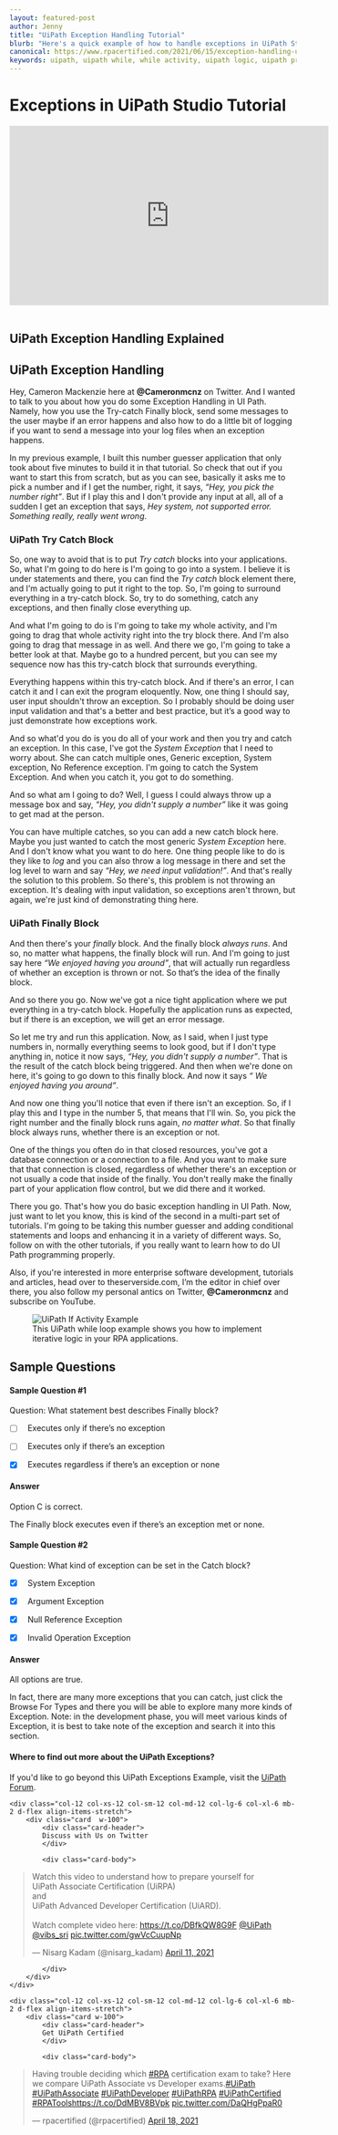 ```yaml
---
layout: featured-post
author: Jenny
title: "UiPath Exception Handling Tutorial"
blurb: "Here's a quick example of how to handle exceptions in UiPath Studio and recover when error conditions occur."
canonical: https://www.rpacertified.com/2021/06/15/exception-handling-uipath-tutorial.html
keywords: uipath, uipath while, while activity, uipath logic, uipath programming, uipath loop, uipath studio, rpa developer, rpa programming
---
```


# Exceptions in UiPath Studio Tutorial

<div class="embed-responsive embed-responsive-16by9">
<iframe src="https://www.youtube.com/embed/Yy-IEHLIjzo" allow="accelerometer; autoplay; clipboard-write; encrypted-media; gyroscope; picture-in-picture" allowfullscreen="" width="560" height="315" frameborder="0"></iframe>
</div>
<br/>

## UiPath Exception Handling Explained

## UiPath Exception Handling
Hey, Cameron Mackenzie here at **@Cameronmcnz** on Twitter. And I wanted to talk to you about how you do some Exception Handling in UI Path. Namely, how you use the Try-catch Finally block, send some messages to the user maybe if an error happens and also how to do a little bit of logging if you want to send a message into your log files when an exception happens.

In my previous example, I built this number guesser application that only took about five minutes to build it in that tutorial. So check that out if you want to start this from scratch, but as you can see, basically it asks me to pick a number and if I get the number, right, it says, *“Hey, you pick the number right”*. But if I play this and I don't provide any input at all, all of a sudden I get an exception that says, *Hey system, not supported error. Something really, really went wrong*. 

### UiPath Try Catch Block
So, one way to avoid that is to put *Try catch* blocks into your applications. So, what I'm going to do here is I'm going to go into a system. I believe it is under statements and there, you can find the *Try catch* block element there, and I'm actually going to put it right to the top. So, I'm going to surround everything in a try-catch block. So, try to do something, catch any exceptions, and then finally close everything up.

And what I'm going to do is I'm going to take my whole activity, and I'm going to drag that whole activity right into the try block there. And I'm also going to drag that message in as well. And there we go, I'm going to take a better look at that. Maybe go to a hundred percent, but you can see my sequence now has this try-catch block that surrounds everything.

Everything happens within this try-catch block. And if there's an error, I can catch it and I can exit the program eloquently. Now, one thing I should say, user input shouldn't throw an exception. So I probably should be doing user input validation and that's a better and best practice, but it’s a good way to just demonstrate how exceptions work.

And so what'd you do is you do all of your work and then you try and catch an exception. In this case, I've got the *System Exception* that I need to worry about. She can catch multiple ones, Generic exception, System exception, No Reference exception. I'm going to catch the System Exception. And when you catch it, you got to do something.

And so what am I going to do? Well, I guess I could always throw up a message box and say, *“Hey, you didn't supply a number”* like it was going to get mad at the person.

You can have multiple catches, so you can add a new catch block here. Maybe you just wanted to catch the most generic *System Exception* here. And I don't know what you want to do here. One thing people like to do is they like to *log* and you can also throw a log message in there and set the log level to warn and say *“Hey, we need input validation!”*. And that's really the solution to this problem. So there's, this problem is not throwing an exception. It's dealing with input validation, so exceptions aren't thrown, but again, we're just kind of demonstrating thing here. 

### UiPath Finally Block

And then there's your *finally* block. And the finally block *always runs*. And so, no matter what happens, the finally block will run. And I'm going to just say here *“We enjoyed having you around”*, that will actually run regardless of whether an exception is thrown or not. So that’s the idea of the finally block. 

And so there you go. Now we've got a nice tight application where we put everything in a try-catch block. Hopefully the application runs as expected, but if there is an exception, we will get an error message.

So let me try and run this application. Now, as I said, when I just type numbers in, normally everything seems to look good, but if I don't type anything in, notice it now says, *“Hey, you didn't supply a number”*. That is the result of the catch block being triggered. And then when we're done on here, it's going to go down to this finally block. And now it says *“ We enjoyed having you around”*. 

And now one thing you'll notice that even if there isn't an exception. So, if I play this and I type in the number 5, that means that I'll win. So, you pick the right number and the finally block runs again, *no matter what*. So that finally block always runs, whether there is an exception or not.

One of the things you often do in that closed resources, you've got a database connection or a connection to a file. And you want to make sure that that connection is closed, regardless of whether there's an exception or not usually a code that inside of the finally. You don't really make the finally part of your application flow control, but we did there and it worked.

There you go. That's how you do basic exception handling in UI Path. Now, just want to let you know, this is kind of the second in a multi-part set of tutorials. I'm going to be taking this number guesser and adding conditional statements and loops and enhancing it in a variety of different ways. So, follow on with the other tutorials, if you really want to learn how to do UI Path programming properly. 

Also, if you're interested in more enterprise software development, tutorials and articles, head over to theserverside.com, I’m the editor in chief over there, you also follow my personal antics on Twitter, **@Cameronmcnz** and subscribe on YouTube.


<figure class="figure">
  <img src="https://aws1.discourse-cdn.com/uipath/original/3X/5/2/52068a4ad8a86d37406e09322cc499392c6c59da.jpeg" alt="UiPath If Activity Example" class="img-fluid mx-auto d-block img-thumbnail rounded ">
  <figcaption class="figure-caption">This UiPath while loop example shows you how to implement iterative logic in your RPA applications.</figcaption>
</figure>

## Sample Questions

#### Sample Question #1
Question: What statement best describes Finally block?

- [ ] &nbsp;  Executes only if there’s no exception
- [ ] &nbsp;  Executes only if there’s an exception
- [x] &nbsp;  Executes regardless if there’s an exception or none


#### Answer

Option C is correct. 

The Finally block executes even if there’s an exception met or none. 

#### Sample Question #2
Question: What kind of exception can be set in the Catch block?

- [x] &nbsp;  System Exception
- [x] &nbsp;  Argument Exception
- [x] &nbsp;  Null Reference Exception
- [x] &nbsp;  Invalid Operation Exception


#### Answer

All options are true. 

In fact, there are many more exceptions that you can catch, just click the Browse For Types and there you will be able to explore many more kinds of Exception. Note: in the development phase, you will meet various kinds of Exception, it is best to take note of the exception and search it into this section. 


#### Where to find out more about the UiPath Exceptions?

If you'd like to go beyond this UiPath Exceptions Example, visit the <a href="https://forum.uipath.com/t/exception-handling-in-uipath-studio-tutorial/322970">UiPath Forum</a>.

<div class="row">
	
    <div class="col-12 col-xs-12 col-sm-12 col-md-12 col-lg-6 col-xl-6 mb-2 d-flex align-items-stretch">
        <div class="card  w-100">
            <div class="card-header">
            Discuss with Us on Twitter
            </div>

            <div class="card-body">
<!-- **************************** -->       


<blockquote class="twitter-tweet"><p lang="en" dir="ltr">Watch this video to understand how to prepare yourself for <br>UiPath Associate Certification (UiRPA) <br>and <br>UiPath Advanced Developer Certification (UiARD).<br><br>Watch complete video here: <a href="https://t.co/DBfkQW8G9F">https://t.co/DBfkQW8G9F</a> <a href="https://twitter.com/UiPath?ref_src=twsrc%5Etfw">@UiPath</a> <a href="https://twitter.com/vibs_sri?ref_src=twsrc%5Etfw">@vibs_sri</a> <a href="https://t.co/gwVcCuupNp">pic.twitter.com/gwVcCuupNp</a></p>&mdash; Nisarg Kadam (@nisarg_kadam) <a href="https://twitter.com/nisarg_kadam/status/1381253771125161985?ref_src=twsrc%5Etfw">April 11, 2021</a></blockquote> <script async src="https://platform.twitter.com/widgets.js" charset="utf-8"></script> 



<!-- **************************** -->   
            
            
            </div>
        </div>
    </div>
	
	<div class="col-12 col-xs-12 col-sm-12 col-md-12 col-lg-6 col-xl-6 mb-2 d-flex align-items-stretch">
        <div class="card w-100">
            <div class="card-header">
            Get UiPath Certified
            </div>

            <div class="card-body">
<blockquote class="twitter-tweet"><p lang="en" dir="ltr">Having trouble deciding which <a href="https://twitter.com/hashtag/RPA?src=hash&amp;ref_src=twsrc%5Etfw">#RPA</a> certification exam to take? Here we compare UiPath Associate vs Developer exams.<a href="https://twitter.com/hashtag/UiPath?src=hash&amp;ref_src=twsrc%5Etfw">#UiPath</a> <a href="https://twitter.com/hashtag/UiPathAssociate?src=hash&amp;ref_src=twsrc%5Etfw">#UiPathAssociate</a> <a href="https://twitter.com/hashtag/UiPathDeveloper?src=hash&amp;ref_src=twsrc%5Etfw">#UiPathDeveloper</a> <a href="https://twitter.com/hashtag/UiPathRPA?src=hash&amp;ref_src=twsrc%5Etfw">#UiPathRPA</a> <a href="https://twitter.com/hashtag/UiPathCertified?src=hash&amp;ref_src=twsrc%5Etfw">#UiPathCertified</a> <a href="https://twitter.com/hashtag/RPATools?src=hash&amp;ref_src=twsrc%5Etfw">#RPATools</a><a href="https://t.co/DdMBV8BVpk">https://t.co/DdMBV8BVpk</a> <a href="https://t.co/DaQHgPpaR0">pic.twitter.com/DaQHgPpaR0</a></p>&mdash; rpacertified (@rpacertified) <a href="https://twitter.com/rpacertified/status/1383851087157858304?ref_src=twsrc%5Etfw">April 18, 2021</a></blockquote> <script async src="https://platform.twitter.com/widgets.js" charset="utf-8"></script> 
            </div>
        </div>
    </div>
	
</div>
